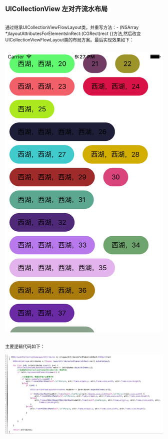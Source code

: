 ## UICollectionView 左对齐流水布局
<br>
通过继承UICollectionViewFlowLayout类，并重写方法：- (NSArray<UICollectionViewLayoutAttributes *> *)layoutAttributesForElementsInRect:(CGRect)rect
{}方法,然后改变UICollectionViewFlowLayout类的布局方案。最后实现效果如下：
<br><br>

![截图](https://github.com/zhfei/MyTestWorkProduct/blob/master/MyTestWorkProduct/Assets.xcassets/LeftAligen.imageset/LeftAligen.png)
<br><br>

主要逻辑代码如下：
<br><br>
![截图](https://github.com/zhfei/MyTestWorkProduct/blob/master/MyTestWorkProduct/Assets.xcassets/LeftAligenCode.imageset/LeftAligenCode.png)

